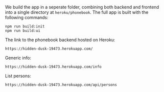 We build the app in a seperate folder, combining both backend and frontend into a single directory at `heroku/phonebook`. The full app is built with the following commands:
```
npm run build:init
npm run build:ui
```

The link to the phonebook backend hosted on Heroku:
```
https://hidden-dusk-19473.herokuapp.com/
```

Generic info:
```
https://hidden-dusk-19473.herokuapp.com/info
```

List persons:
```
https://hidden-dusk-19473.herokuapp.com/api/persons
```